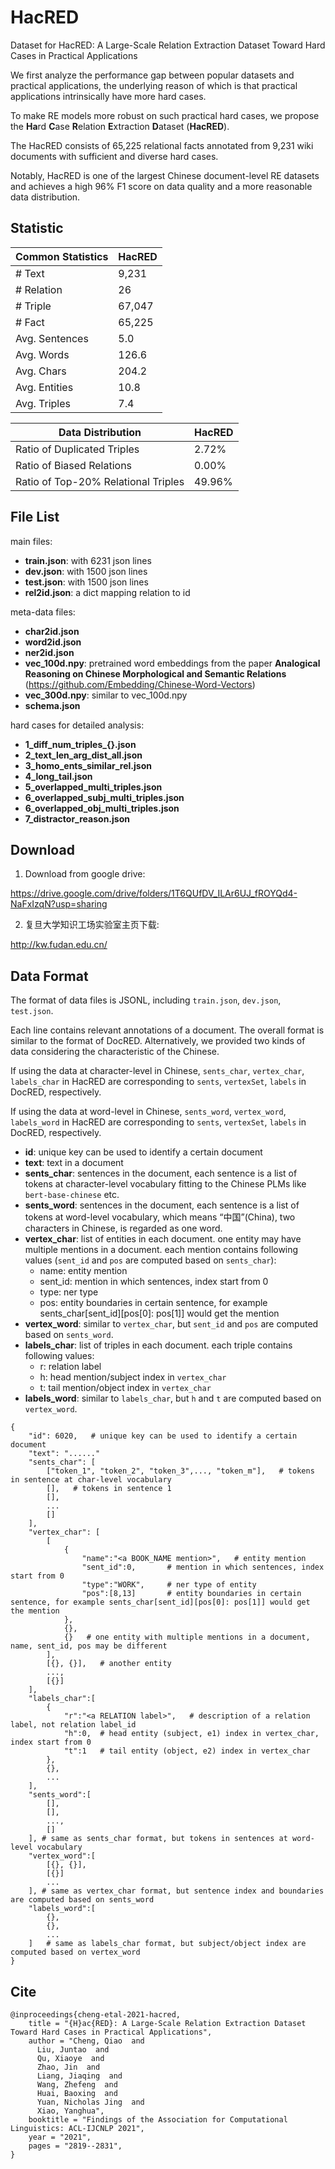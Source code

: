 # HacRED

Dataset for HacRED: A Large-Scale Relation Extraction Dataset Toward Hard Cases in Practical Applications

We first analyze the performance gap between popular datasets and practical applications, the underlying reason of which is that practical applications intrinsically have more hard cases.

To make RE models more robust on such practical hard cases, we propose the **Ha**rd **C**ase **R**elation
**E**xtraction **D**ataset (**HacRED**).

The HacRED consists of 65,225 relational facts annotated from 9,231 wiki documents with sufficient and diverse hard cases.

Notably, HacRED is one of the largest Chinese document-level RE datasets and achieves a high 96% F1 score on data quality and a more reasonable data distribution.

## Statistic

| Common Statistics | HacRED |
| ----------------- | ------ |
| \# Text           | 9,231  |
| \# Relation       | 26     |
| \# Triple         | 67,047 |
| \# Fact           | 65,225 |
| Avg. Sentences    | 5.0    |
| Avg. Words        | 126.6  |
| Avg. Chars        | 204.2  |
| Avg. Entities     | 10.8   |
| Avg. Triples      | 7.4    |

| Data Distribution                   | HacRED |
| ----------------------------------- | ------ |
| Ratio of Duplicated Triples         | 2.72%  |
| Ratio of Biased Relations           | 0.00%  |
| Ratio of Top-20% Relational Triples | 49.96% |

## File List 

main files:

- **train.json**: with 6231 json lines
- **dev.json**: with 1500 json lines
- **test.json**: with 1500 json lines 
- **rel2id.json**: a dict mapping relation to id

meta-data files:

- **char2id.json**
- **word2id.json**
- **ner2id.json**
- **vec_100d.npy**: pretrained word embeddings from the paper **Analogical Reasoning on Chinese Morphological and Semantic Relations** (https://github.com/Embedding/Chinese-Word-Vectors)
- **vec_300d.npy**: similar to vec_100d.npy
- **schema.json**

hard cases for detailed analysis:

- **1_diff_num_triples_{}.json**
- **2_text_len_arg_dist_all.json**
- **3_homo_ents_similar_rel.json**
- **4_long_tail.json**
- **5_overlapped_multi_triples.json**
- **6_overlapped_subj_multi_triples.json**
- **6_overlapped_obj_multi_triples.json**
- **7_distractor_reason.json**

## Download


1. Download from google drive:

https://drive.google.com/drive/folders/1T6QUfDV_ILAr6UJ_fROYQd4-NaFxIzqN?usp=sharing

2. 复旦大学知识工场实验室主页下载:

http://kw.fudan.edu.cn/

## Data Format

The format of data files is JSONL, including `train.json`, `dev.json`, `test.json`.

Each line contains relevant annotations of a document. The overall format is similar to the format of DocRED. Alternatively, we provided two kinds of data considering the characteristic of the Chinese.

If using the data at character-level in Chinese, `sents_char`, `vertex_char`, `labels_char` in HacRED are corresponding to `sents`, `vertexSet`, `labels` in DocRED, respectively.

If using the data at word-level in Chinese, `sents_word`, `vertex_word`, `labels_word` in HacRED are corresponding to `sents`, `vertexSet`, `labels` in DocRED, respectively.

- **id**: unique key can be used to identify a certain document
- **text**: text in a document
- **sents_char**: sentences in the document, each sentence is a list of tokens at character-level vocabulary fitting to the Chinese PLMs like `bert-base-chinese` etc.
- **sents_word**:  sentences in the document, each sentence is a list of tokens at word-level vocabulary, which means “中国”(China), two characters in Chinese, is regarded as one word.
- **vertex_char**: list of entities in each document. one entity may have multiple mentions in a document. each mention contains following values (`sent_id` and `pos` are computed based on `sents_char`):
    - name: entity mention
    - sent_id: mention in which sentences, index start from 0
    - type: ner type
    - pos: entity boundaries in certain sentence, for example sents_char[sent_id][pos[0]: pos[1]] would get the mention
- **vertex_word**: similar to `vertex_char`, but `sent_id` and `pos` are computed based on `sents_word`.
- **labels_char**: list of triples in each document. each triple contains following values:
    - r: relation label
    - h: head mention/subject index in `vertex_char`
    - t: tail mention/object index in `vertex_char`
- **labels_word**: similar to `labels_char`, but `h` and `t` are computed based on `vertex_word`.

```
{
    "id": 6020,   # unique key can be used to identify a certain document
    "text": "......"
    "sents_char": [
        ["token_1", "token_2", "token_3",..., "token_m"],   # tokens in sentence at char-level vocabulary
        [],	  # tokens in sentence 1
        [],
        ...
        []
    ],
    "vertex_char": [
        [
            {
                "name":"<a BOOK_NAME mention>",   # entity mention
                "sent_id":0,       # mention in which sentences, index start from 0
                "type":"WORK",     # ner type of entity
                "pos":[8,13]       # entity boundaries in certain sentence, for example sents_char[sent_id][pos[0]: pos[1]] would get the mention
            }, 
            {}, 
            {}   # one entity with multiple mentions in a document, name, sent_id, pos may be different
        ],
        [{}, {}],	# another entity
        ...,
        [{}] 
    ],
    "labels_char":[
        {
            "r":"<a RELATION label>",	# description of a relation label, not relation label_id
            "h":0,	# head entity (subject, e1) index in vertex_char, index start from 0
            "t":1	# tail entity (object, e2) index in vertex_char
        },
        {},
        ...
    ],
    "sents_word":[
        [],
        [],
        ...,
        []
    ], # same as sents_char format, but tokens in sentences at word-level vocabulary
    "vertex_word":[
        [{}, {}],
        [{}]
        ...
    ], # same as vertex_char format, but sentence index and boundaries are computed based on sents_word
    "labels_word":[
        {}, 
        {},
        ...
    ]	# same as labels_char format, but subject/object index are computed based on vertex_word
}
```

## Cite

```
@inproceedings{cheng-etal-2021-hacred,
    title = "{H}ac{RED}: A Large-Scale Relation Extraction Dataset Toward Hard Cases in Practical Applications",
    author = "Cheng, Qiao  and
      Liu, Juntao  and
      Qu, Xiaoye  and
      Zhao, Jin  and
      Liang, Jiaqing  and
      Wang, Zhefeng  and
      Huai, Baoxing  and
      Yuan, Nicholas Jing  and
      Xiao, Yanghua",
    booktitle = "Findings of the Association for Computational Linguistics: ACL-IJCNLP 2021",
    year = "2021",
    pages = "2819--2831",
}
```
